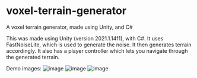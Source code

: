 # voxel-terrain-generator
A voxel terrain generator, made using Unity, and C#

This was made using Unity (version 2021.1.14f1), with C#. 
It uses FastNoiseLite, which is used to generate the noise. It then generates terrain accordingly.
It also has a player controller which lets you navigate through the generated terrain.

Demo images:
![image](https://user-images.githubusercontent.com/97091148/175812205-39cbc09b-1872-4ef9-9205-d10a5fa87dd2.png)
![image](https://user-images.githubusercontent.com/97091148/175812215-291e978a-407f-4203-9ea7-c8023b1e6e84.png)
![image](https://user-images.githubusercontent.com/97091148/175812217-7381eff0-5e2a-4052-a7bd-150d1c62f994.png)
